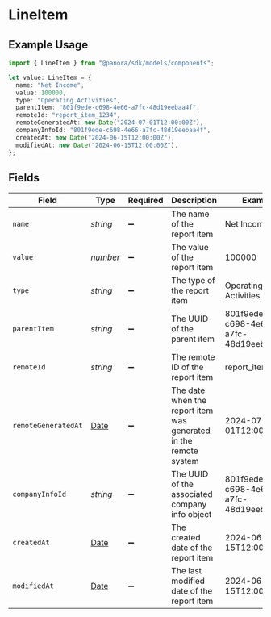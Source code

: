 # LineItem

## Example Usage

```typescript
import { LineItem } from "@panora/sdk/models/components";

let value: LineItem = {
  name: "Net Income",
  value: 100000,
  type: "Operating Activities",
  parentItem: "801f9ede-c698-4e66-a7fc-48d19eebaa4f",
  remoteId: "report_item_1234",
  remoteGeneratedAt: new Date("2024-07-01T12:00:00Z"),
  companyInfoId: "801f9ede-c698-4e66-a7fc-48d19eebaa4f",
  createdAt: new Date("2024-06-15T12:00:00Z"),
  modifiedAt: new Date("2024-06-15T12:00:00Z"),
};
```

## Fields

| Field                                                                                         | Type                                                                                          | Required                                                                                      | Description                                                                                   | Example                                                                                       |
| --------------------------------------------------------------------------------------------- | --------------------------------------------------------------------------------------------- | --------------------------------------------------------------------------------------------- | --------------------------------------------------------------------------------------------- | --------------------------------------------------------------------------------------------- |
| `name`                                                                                        | *string*                                                                                      | :heavy_minus_sign:                                                                            | The name of the report item                                                                   | Net Income                                                                                    |
| `value`                                                                                       | *number*                                                                                      | :heavy_minus_sign:                                                                            | The value of the report item                                                                  | 100000                                                                                        |
| `type`                                                                                        | *string*                                                                                      | :heavy_minus_sign:                                                                            | The type of the report item                                                                   | Operating Activities                                                                          |
| `parentItem`                                                                                  | *string*                                                                                      | :heavy_minus_sign:                                                                            | The UUID of the parent item                                                                   | 801f9ede-c698-4e66-a7fc-48d19eebaa4f                                                          |
| `remoteId`                                                                                    | *string*                                                                                      | :heavy_minus_sign:                                                                            | The remote ID of the report item                                                              | report_item_1234                                                                              |
| `remoteGeneratedAt`                                                                           | [Date](https://developer.mozilla.org/en-US/docs/Web/JavaScript/Reference/Global_Objects/Date) | :heavy_minus_sign:                                                                            | The date when the report item was generated in the remote system                              | 2024-07-01T12:00:00Z                                                                          |
| `companyInfoId`                                                                               | *string*                                                                                      | :heavy_minus_sign:                                                                            | The UUID of the associated company info object                                                | 801f9ede-c698-4e66-a7fc-48d19eebaa4f                                                          |
| `createdAt`                                                                                   | [Date](https://developer.mozilla.org/en-US/docs/Web/JavaScript/Reference/Global_Objects/Date) | :heavy_minus_sign:                                                                            | The created date of the report item                                                           | 2024-06-15T12:00:00Z                                                                          |
| `modifiedAt`                                                                                  | [Date](https://developer.mozilla.org/en-US/docs/Web/JavaScript/Reference/Global_Objects/Date) | :heavy_minus_sign:                                                                            | The last modified date of the report item                                                     | 2024-06-15T12:00:00Z                                                                          |